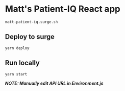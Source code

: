 # Matt's Patient-IQ React app

`matt-patient-iq.surge.sh`

## Deploy to surge
```
yarn deploy
```

## Run locally
```
yarn start
```

___NOTE: Manually edit API URL in Environment.js___



